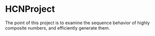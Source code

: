 HCNProject
==========

The point of this project is to examine the sequence behavior of highly composite numbers, and efficiently generate them. 
